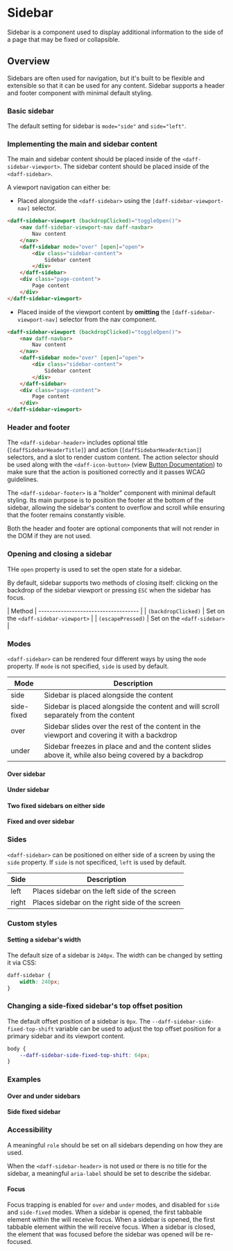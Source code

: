 # Sidebar
Sidebar is a component used to display additional information to the side of a page that may be fixed or collapsible.

## Overview
Sidebars are often used for navigation, but it's built to be flexible and extensible so that it can be used for any content. Sidebar supports a header and footer component with minimal default styling.

### Basic sidebar
The default setting for sidebar is `mode="side"` and `side="left"`.

<design-land-example-viewer-container example="basic-sidebar"></design-land-example-viewer-container>

### Implementing the main and sidebar content
The main and sidebar content should be placed inside of the `<daff-sidebar-viewport>`. The sidebar content should be placed inside of the `<daff-sidebar>`.

A viewport navigation can either be:

- Placed alongside the `<daff-sidebar>` using the `[daff-sidebar-viewport-nav]` selector.

```html
<daff-sidebar-viewport (backdropClicked)="toggleOpen()">
	<nav daff-sidebar-viewport-nav daff-navbar>
		Nav content
	</nav>
	<daff-sidebar mode="over" [open]="open">
		<div class="sidebar-content">
			Sidebar content
		</div>
	</daff-sidebar>
	<div class="page-content">
		Page content
	</div>
</daff-sidebar-viewport>
```

- Placed inside of the viewport content by **omitting** the `[daff-sidebar-viewport-nav]` selector from the nav component.

```html
<daff-sidebar-viewport (backdropClicked)="toggleOpen()">
	<nav daff-navbar>
		Nav content
	</nav>
	<daff-sidebar mode="over" [open]="open">
		<div class="sidebar-content">
			Sidebar content
		</div>
	</daff-sidebar>
	<div class="page-content">
		Page content
	</div>
</daff-sidebar-viewport>
```

### Header and footer
The `<daff-sidebar-header>` includes optional title (`[daffSidebarHeaderTitle]`) and action (`[daffSidebarHeaderAction]`) selectors, and a slot to render custom content. The action selector should be used along with the `<daff-icon-button>` (view [Button Documentation](../../atoms//button//README.md)) to make sure that the action is positioned correctly and it passes WCAG guidelines.

The `<daff-sidebar-footer>` is a "holder" component with minimal default styling. Its main purpose is to position the footer at the bottom of the sidebar, allowing the sidebar's content to overflow and scroll while ensuring that the footer remains constantly visible.

Both the header and footer are optional components that will not render in the DOM if they are not used.

### Opening and closing a sidebar
THe `open` property is used to set the open state for a sidebar.

By default, sidebar supports two methods of closing itself: clicking on the backdrop of the sidebar viewport or pressing `ESC` when the sidebar has focus.

| Method              | ------------------------------------ |
| `(backdropClicked)` | Set on the `<daff-sidebar-viewport>` |
| `(escapePressed)`   | Set on the `<daff-sidebar>`          |

### Modes
`<daff-sidebar>` can be rendered four different ways by using the `mode` property. If `mode` is not specified, `side` is used by default.

| Mode       | Description                                                                                          |
| ---------- | ---------------------------------------------------------------------------------------------------- |
| side       | Sidebar is placed alongside the content                                                              |
| side-fixed | Sidebar is placed alongside the content and will scroll separately from the content                  |
| over       | Sidebar slides over the rest of the content in the viewport and covering it with a backdrop          |
| under      | Sidebar freezes in place and and the content slides above it, while also being covered by a backdrop |

#### Over sidebar
<design-land-example-viewer-container example="over-sidebar"></design-land-example-viewer-container>

#### Under sidebar
<design-land-example-viewer-container example="under-sidebar"></design-land-example-viewer-container>

#### Two fixed sidebars on either side
<design-land-example-viewer-container example="two-fixed-sidebars-either-side"></design-land-example-viewer-container>

#### Fixed and over sidebar
<design-land-example-viewer-container example="fixed-and-over-sidebar"></design-land-example-viewer-container>

### Sides
`<daff-sidebar>` can be positioned on either side of a screen by using the `side` property. If `side` is not specificed, `left` is used by default.

| Side  | Description                                    |
| ----- | ---------------------------------------------- |
| left  | Places sidebar on the left side of the screen  |
| right | Places sidebar on the right side of the screen |

### Custom styles

#### Setting a sidebar's width
The default size of a sidebar is `240px`. The width can be changed by setting it via CSS:

```scss
daff-sidebar {
	width: 240px;
}
```

### Changing a side-fixed sidebar's top offset position
The default offset position of a sidebar is `0px`. The `--daff-sidebar-side-fixed-top-shift` variable can be used to adjust the top offset position for a primary sidebar and its viewport content.

```scss
body {
	--daff-sidebar-side-fixed-top-shift: 64px;
}
```

### Examples
#### Over and under sidebars
<design-land-example-viewer-container example="over-and-under-sidebars"></design-land-example-viewer-container>

#### Side fixed sidebar
<design-land-example-viewer-container example="side-fixed-sidebar"></design-land-example-viewer-container>

### Accessibility
A meaningful `role` should be set on all sidebars depending on how they are used.

When the `<daff-sidebar-header>` is not used or there is no title for the sidebar, a meaningful `aria-label` should be set to describe the sidebar.

#### Focus
Focus trapping is enabled for `over` and `under` modes, and disabled for `side` and `side-fixed` modes. When a sidebar is opened, the first tabbable element within the will receive focus. When a sidebar is opened, the first tabbable element within the will receive focus. When a sidebar is closed, the element that was focused before the sidebar was opened will be re-focused.